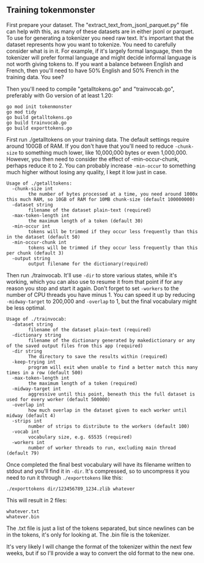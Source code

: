 ## Training tokenmonster

First prepare your dataset. The "extract_text_from_jsonl_parquet.py" file can help with this, as many of these datasets are in either jsonl or parquet. To use for generating a tokenizer you need raw text.
It's important that the dataset represents how you want to tokenize. You need to carefully consider what is in it. For example, if it's largely formal language, then the tokenizer will prefer formal language and might decide informal language is not worth giving tokens to. If you want a balance between English and French, then you'll need to have 50% English and 50% French in the training data. You see?

Then you'll need to compile "getalltokens.go" and "trainvocab.go", preferably with Go version of at least 1.20:
```
go mod init tokenmonster
go mod tidy
go build getalltokens.go
go build trainvocab.go
go build exporttokens.go
```

First run ./getalltokens on your training data. The default settings require around 100GB of RAM. If you don't have that you'll need to reduce `-chunk-size` to something much lower, like 10,000,000 bytes or even 1,000,000. However, you then need to consider the effect of -min-occur-chunk, perhaps reduce it to 2. You can probably increase `-min-occur` to something much higher without losing any quality, I kept it low just in case.
```
Usage of ./getalltokens:
  -chunk-size int
        the number of bytes processed at a time, you need around 1000x this much RAM, so 10GB of RAM for 10MB chunk-size (default 100000000)
  -dataset string
        filename of the dataset plain-text (required)
  -max-token-length int
        the maximum length of a token (default 30)
  -min-occur int
        tokens will be trimmed if they occur less frequently than this in the dataset (default 50)
  -min-occur-chunk int
        tokens will be trimmed if they occur less frequently than this per chunk (default 3)
  -output string
        output filename for the dictionary(required)
```

Then run ./trainvocab. It'll use `-dir` to store various states, while it's working, which you can also use to resume it from that point if for any reason you stop and start it again. Don't forget to set `-workers` to the number of CPU threads you have minus 1. You can speed it up by reducing `-midway-target` to 200,000 and `-overlap` to 1, but the final vocabulary might be less optimal.
```
Usage of ./trainvocab:
  -dataset string
        filename of the dataset plain-text (required)
  -dictionary string
        filename of the dictionary generated by makedictionary or any of the saved output files from this app (required)
  -dir string
        The directory to save the results within (required)
  -keep-trying int
        program will exit when unable to find a better match this many times in a row (default 500)
  -max-token-length int
        the maximum length of a token (required)
  -midway-target int
        aggressive until this point, beneath this the full dataset is used for every worker (default 500000)
  -overlap int
        how much overlap in the dataset given to each worker until midway (default 4)
  -strips int
        number of strips to distribute to the workers (default 100)
  -vocab int
        vocabulary size, e.g. 65535 (required)
  -workers int
        number of worker threads to run, excluding main thread (default 79)
```

Once completed the final best vocabulary will have its filename written to stdout and you'll find it in `-dir`. It's compressed, so to uncompress it you need to run it through `./exporttokens` like this:
```
./exporttokens dir/123456789_1234.zlib whatever
```
This will result in 2 files:
```
whatever.txt
whatever.bin
```
The .txt file is just a list of the tokens separated, but since newlines can be in the tokens, it's only for looking at.
The .bin file is the tokenizer.

It's very likely I will change the format of the tokenizer within the next few weeks, but if so I'll provide a way to convert the old format to the new one.
